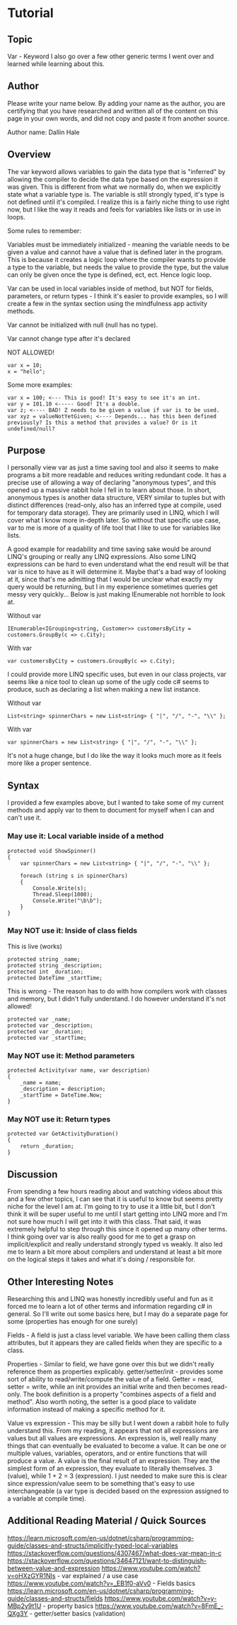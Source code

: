 # Tutorial
## Topic
Var - Keyword
I also go over a few other generic terms I went over and learned while learning about this. 

## Author
Please write your name below. By adding your name as the author, you are certifying that you have researched and written all of the content on this page in your own words, and did not copy and paste it from another source.

Author name: Dallin Hale

## Overview
The var keyword allows variables to gain the data type that is "inferred" by allowing the compiler to decide the data type based on the expression it was given. This is different from what we normally do, when we explicitly state what a variable type is. The variable is still strongly typed, it's type is not defined until it's compiled. I realize this is a fairly niche thing to use right now, but I like the way it reads and feels for variables like lists or in use in loops. 

Some rules to remember: 

Variables must be immediately initialized - meaning the variable needs to be given a value and cannot have a value that is defined later in the program. This is because it creates a logic loop where the compiler wants to provide a type to the variable, but needs the value to provide the type, but the value can only be given once the type is defined, ect, ect. Hence logic loop. 

Var can be used in local variables inside of method, but NOT for fields, parameters, or return types - I think it's easier to provide examples, so I will create a few in the syntax section using the mindfulness app activity methods.

Var cannot be initialized with null (null has no type).

Var cannot change type after it's declared

NOT ALLOWED!
```
var x = 10;
x = "hello";
```

Some more examples:
```
var x = 100; <--- This is good! It's easy to see it's an int.
var y = 101.10 <----- Good! It's a double.
var z; <---- BAD! Z needs to be given a value if var is to be used. 
var xyz = valueNotYetGiven; <---- Depends... has this been defined previously? Is this a method that provides a value? Or is it undefined/null?  
```

## Purpose
I personally view var as just a time saving tool and also it seems to make programs a bit more readable and reduces writing redundant code. It has a precise use of allowing a way of declaring "anonymous types", and this opened up a massive rabbit hole I fell in to learn about those. In short, anonymous types is another data structure, VERY similar to tuples but with distinct differences (read-only, also has an inferred type at compile, used for temporary data storage). They are primarily used in LINQ, which I will cover what I know more in-depth later. So without that specific use case, var to me is more of a quality of life tool that I like to use for variables like lists. 

A good example for readability and time saving sake would be around LINQ's grouping or really any LINQ expressions. Also some LINQ expressions can be hard to even understand what the end result will be that var is nice to have as it will determine it. Maybe that's a bad way of looking at it, since that's me admitting that I would be unclear what exactly my query would be returning, but I in my experience sometimes queries get messy very quickly... Below is just making IEnumerable not horrible to look at. 

Without var 
```
IEnumerable<IGrouping<string, Customer>> customersByCity = customers.GroupBy(c => c.City);
```

With var 
```
var customersByCity = customers.GroupBy(c => c.City);
```

I could provide more LINQ specific uses, but even in our class projects, var seems like a nice tool to clean up some of the ugly code c# seems to produce, such as declaring a list when making a new list instance. 

Without var
```
List<string> spinnerChars = new List<string> { "|", "/", "-", "\\" };
```

With var
```
var spinnerChars = new List<string> { "|", "/", "-", "\\" };
```

It's not a huge change, but I do like the way it looks much more as it feels more like a proper sentence. 

## Syntax

I provided a few examples above, but I wanted to take some of my current methods and apply var to them to document for myself when I can and can't use it. 

### May use it: Local variable inside of a method

```
protected void ShowSpinner()
{
    var spinnerChars = new List<string> { "|", "/", "-", "\\" };
    
    foreach (string s in spinnerChars)
    {
        Console.Write(s);
        Thread.Sleep(1000);
        Console.Write("\b\b");
    }
}
```
### May NOT use it: Inside of class fields
This is live (works)
```
protected string _name;
protected string _description;
protected int _duration;
protected DateTime _startTime;
```
This is wrong - The reason has to do with how compilers work with classes and memory, but I didn't fully understand. I do however understand it's not allowed! 
```
protected var _name;
protected var _description;
protected var _duration;
protected var _startTime;
```
### May NOT use it: Method parameters

```
protected Activity(var name, var description)
{
    _name = name;
    _description = description;
    _startTime = DateTime.Now;
}
```

### May NOT use it: Return types

```
protected var GetActivityDuration()
{
    return _duration;
}
```

## Discussion
From spending a few hours reading about and watching videos about this and a few other topics, I can see that it is useful to know but seems pretty niche for the level I am at. I'm going to try to use it a little bit, but I don't think it will be super useful to me until I start getting into LINQ more and I'm not sure how much I will get into it with this class. That said, it was extremely helpful to step through this since it opened up many other terms. I think going over var is also really good for me to get a grasp on implicit/explicit and really understand strongly typed vs weakly. It also led me to learn a bit more about compilers and understand at least a bit more on the logical steps it takes and what it's doing / responsible for. 

## Other Interesting Notes
Researching this and LINQ was honestly incredibly useful and fun as it forced me to learn a lot of other terms and information regarding c# in general. So I'll write out some basics here, but I may do a separate page for some (properties has enough for one surely)

Fields - A field is just a class level variable. We have been calling them class attributes, but it appears they are called fields when they are specific to a class. 

Properties - Similar to field, we have gone over this but we didn't really reference them as properties explicably. getter/setter/init - provides some sort of ability to read/write/compute the value of a field. Getter = read, setter = write, while an init provides an initial write and then becomes read-only. The book definition is a property "combines aspects of a field and method". Also worth noting, the setter is a good place to validate information instead of making a specific method for it. 

Value vs expression - This may be silly but I went down a rabbit hole to fully understand this. From my reading, it appears that not all expressions are values but all values are expressions. An expression is, well really many things that can eventually be evaluated to become a value. It can be one or multiple values, variables, operators, and or entire functions that will produce a value. A value is the final result of an expression. They are the simplest form of an expression, they evaluate to literally themselves. 3 (value), while 1 + 2 = 3 (expression).  I just needed to make sure this is clear since expression/value seem to be something that's easy to use interchangeable (a var type is decided based on the expression assigned to a variable at compile time).



## Additional Reading Material / Quick Sources
https://learn.microsoft.com/en-us/dotnet/csharp/programming-guide/classes-and-structs/implicitly-typed-local-variables
https://stackoverflow.com/questions/4307467/what-does-var-mean-in-c
https://stackoverflow.com/questions/34647121/want-to-distinguish-between-value-and-expression
https://www.youtube.com/watch?v=oHXzGYR1NIs - var explained / a use case
https://www.youtube.com/watch?v=_EB1f0-aVv0 - Fields basics
https://learn.microsoft.com/en-us/dotnet/csharp/programming-guide/classes-and-structs/fields
https://www.youtube.com/watch?v=y-MBp2y9t1U - property basics
https://www.youtube.com/watch?v=8FmE_-QXg3Y - getter/setter basics (validation)



